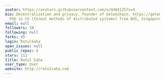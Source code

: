```yaml
---
avatar: https://avatars.githubusercontent.com/u/4464135?v=4
bio: Decentralization and privacy. Founder of Getonchain. https://getonchain.com.
  PhD in CS (formal methods of distributed systems) from NUS, Singapore.
email: null
followers: 38
following: null
forks: 45
login: RatulSaha
open_issues: null
public_repos: 4
stars: 112
title: Ratul Saha
user_type: User
website: http://ratulsaha.com
---
```

